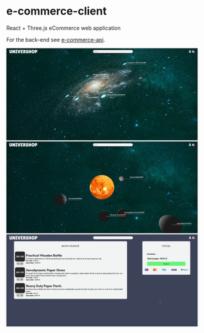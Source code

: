 # e-commerce-client

React + Three.js eCommerce web application

For the back-end see [e-commerce-api](https://github.com/thoughtsunificator/e-commerce-api).

![shops](screenshot-shops.jpg)
![shop](screenshot-shop.jpg)
![cart](screenshot-cart.png)
